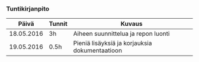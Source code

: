 ### Tuntikirjanpito
Päivä | Tunnit | Kuvaus
------- | -------- | --------
18.05.2016 | 3h | Aiheen suunnittelua ja repon luonti
19.05.2016 | 0.5h | Pieniä lisäyksiä ja korjauksia dokumentaatioon
